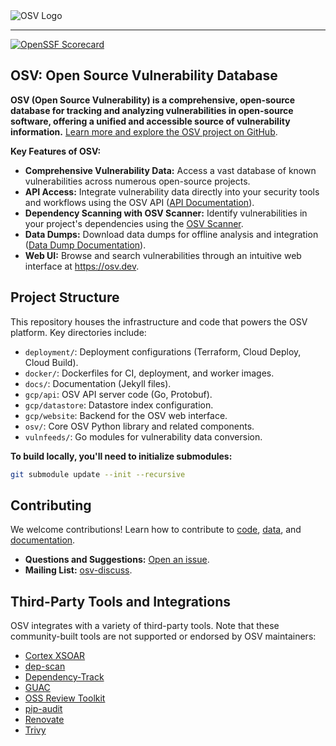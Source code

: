 <picture>
    <source srcset="docs/images/osv_logo_dark-full.svg"  media="(prefers-color-scheme: dark)">
    <!-- markdown-link-check-disable-next-line -->
    <img src="docs/images/osv_logo_light-full.svg" alt="OSV Logo">
</picture>

---

[![OpenSSF Scorecard](https://api.securityscorecards.dev/projects/github.com/google/osv.dev/badge)](https://scorecard.dev/viewer/?uri=github.com/google/osv.dev)

## OSV: Open Source Vulnerability Database

**OSV (Open Source Vulnerability) is a comprehensive, open-source database for tracking and analyzing vulnerabilities in open-source software, offering a unified and accessible source of vulnerability information.** [Learn more and explore the OSV project on GitHub](https://github.com/google/osv.dev).

**Key Features of OSV:**

*   **Comprehensive Vulnerability Data:** Access a vast database of known vulnerabilities across numerous open-source projects.
*   **API Access:**  Integrate vulnerability data directly into your security tools and workflows using the OSV API ([API Documentation](https://google.github.io/osv.dev/api/)).
*   **Dependency Scanning with OSV Scanner:**  Identify vulnerabilities in your project's dependencies using the [OSV Scanner](https://github.com/google/osv-scanner).
*   **Data Dumps:** Download data dumps for offline analysis and integration ([Data Dump Documentation](https://google.github.io/osv.dev/data/#data-dumps)).
*   **Web UI:** Browse and search vulnerabilities through an intuitive web interface at <https://osv.dev>.

## Project Structure

This repository houses the infrastructure and code that powers the OSV platform. Key directories include:

*   `deployment/`:  Deployment configurations (Terraform, Cloud Deploy, Cloud Build).
*   `docker/`: Dockerfiles for CI, deployment, and worker images.
*   `docs/`:  Documentation (Jekyll files).
*   `gcp/api`: OSV API server code (Go, Protobuf).
*   `gcp/datastore`: Datastore index configuration.
*   `gcp/website`: Backend for the OSV web interface.
*   `osv/`: Core OSV Python library and related components.
*   `vulnfeeds/`: Go modules for vulnerability data conversion.

**To build locally, you'll need to initialize submodules:**

```bash
git submodule update --init --recursive
```

## Contributing

We welcome contributions!  Learn how to contribute to [code](CONTRIBUTING.md#contributing-code), [data](CONTRIBUTING.md#contributing-data), and [documentation](CONTRIBUTING.md#contributing-documentation).

*   **Questions and Suggestions:**  [Open an issue](https://github.com/google/osv.dev/issues).
*   **Mailing List:**  [osv-discuss](https://groups.google.com/g/osv-discuss).

## Third-Party Tools and Integrations

OSV integrates with a variety of third-party tools. Note that these community-built tools are not supported or endorsed by OSV maintainers:

*   [Cortex XSOAR](https://github.com/demisto/content)
*   [dep-scan](https://github.com/AppThreat/dep-scan)
*   [Dependency-Track](https://github.com/DependencyTrack/dependency-track)
*   [GUAC](https://github.com/guacsec/guac)
*   [OSS Review Toolkit](https://github.com/oss-review-toolkit/ort)
*   [pip-audit](https://github.com/pypa/pip-audit)
*   [Renovate](https://github.com/renovatebot/renovate)
*   [Trivy](https://github.com/aquasecurity/trivy)